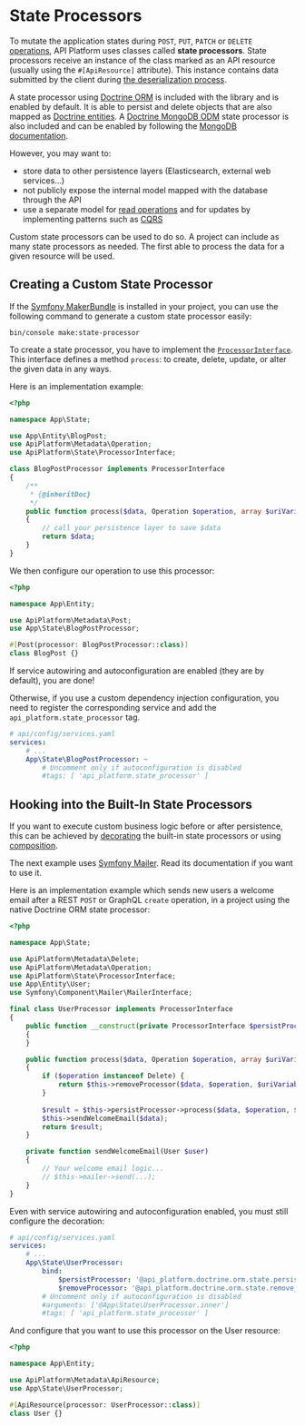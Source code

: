 # State Processors

To mutate the application states during `POST`, `PUT`, `PATCH` or `DELETE` [operations](operations.md), API Platform uses
classes called **state processors**. State processors receive an instance of the class marked as an API resource (usually using
the `#[ApiResource]` attribute). This instance contains data submitted by the client during [the deserialization
process](serialization.md).

A state processor using [Doctrine ORM](https://www.doctrine-project.org/projects/orm.html) is included with the library and
is enabled by default. It is able to persist and delete objects that are also mapped as [Doctrine entities](https://www.doctrine-project.org/projects/doctrine-orm/en/current/reference/basic-mapping.html).
A [Doctrine MongoDB ODM](https://www.doctrine-project.org/projects/mongodb-odm.html) state processor is also included and can be enabled by following the [MongoDB documentation](mongodb.md).

However, you may want to:

* store data to other persistence layers (Elasticsearch, external web services...)
* not publicly expose the internal model mapped with the database through the API
* use a separate model for [read operations](state-providers.md) and for updates by implementing patterns such as [CQRS](https://martinfowler.com/bliki/CQRS.html)

Custom state processors can be used to do so. A project can include as many state processors as needed. The first able to
process the data for a given resource will be used.

## Creating a Custom State Processor

If the [Symfony MakerBundle](https://symfony.com/doc/current/bundles/SymfonyMakerBundle) is installed in your project, you can use the following command to generate a custom state processor easily:

```console
bin/console make:state-processor
```

To create a state processor, you have to implement the [`ProcessorInterface`](https://github.com/api-platform/core/blob/main/src/State/ProcessorInterface.php).
This interface defines a method `process`: to create, delete, update, or alter the given data in any ways.

Here is an implementation example:

```php
<?php

namespace App\State;

use App\Entity\BlogPost;
use ApiPlatform\Metadata\Operation;
use ApiPlatform\State\ProcessorInterface;

class BlogPostProcessor implements ProcessorInterface
{
    /**
     * {@inheritDoc}
     */
    public function process($data, Operation $operation, array $uriVariables = [], array $context = [])
    {
        // call your persistence layer to save $data
        return $data;
    }
}
```

We then configure our operation to use this processor:

```php
<?php

namespace App\Entity;

use ApiPlatform\Metadata\Post;
use App\State\BlogPostProcessor;

#[Post(processor: BlogPostProcessor::class)]
class BlogPost {}
```

If service autowiring and autoconfiguration are enabled (they are by default), you are done!

Otherwise, if you use a custom dependency injection configuration, you need to register the corresponding service and add the
`api_platform.state_processor` tag.

```yaml
# api/config/services.yaml
services:
    # ...
    App\State\BlogPostProcessor: ~
        # Uncomment only if autoconfiguration is disabled
        #tags: [ 'api_platform.state_processor' ]
```

## Hooking into the Built-In State Processors

If you want to execute custom business logic before or after persistence, this can be achieved by [decorating](https://symfony.com/doc/current/service_container/service_decoration.html) the built-in state processors or using [composition](https://en.wikipedia.org/wiki/Object_composition).

The next example uses [Symfony Mailer](https://symfony.com/doc/current/mailer.html). Read its documentation if you want to use it.

Here is an implementation example which sends new users a welcome email after a REST `POST` or GraphQL `create` operation, in a project using the native Doctrine ORM state processor:

```php
<?php

namespace App\State;

use ApiPlatform\Metadata\Delete;
use ApiPlatform\Metadata\Operation;
use ApiPlatform\State\ProcessorInterface;
use App\Entity\User;
use Symfony\Component\Mailer\MailerInterface;

final class UserProcessor implements ProcessorInterface
{
    public function __construct(private ProcessorInterface $persistProcessor, private ProcessorInterface $removeProcessor, MailerInterface $mailer)
    {
    }

    public function process($data, Operation $operation, array $uriVariables = [], array $context = [])
    {
        if ($operation instanceof Delete) {
            return $this->removeProcessor($data, $operation, $uriVariables, $context);
        }
    
        $result = $this->persistProcessor->process($data, $operation, $uriVariables, $context);
        $this->sendWelcomeEmail($data);
        return $result;
    }

    private function sendWelcomeEmail(User $user)
    {
        // Your welcome email logic...
        // $this->mailer->send(...);
    }
}
```

Even with service autowiring and autoconfiguration enabled, you must still configure the decoration:

```yaml
# api/config/services.yaml
services:
    # ...
    App\State\UserProcessor:
        bind:
            $persistProcessor: '@api_platform.doctrine.orm.state.persist_processor'
            $removeProcessor: '@api_platform.doctrine.orm.state.remove_processor'
        # Uncomment only if autoconfiguration is disabled
        #arguments: ['@App\State\UserProcessor.inner']
        #tags: [ 'api_platform.state_processor' ]
```

And configure that you want to use this processor on the User resource:

```php
<?php

namespace App\Entity;

use ApiPlatform\Metadata\ApiResource;
use App\State\UserProcessor;

#[ApiResource(processor: UserProcessor::class)]
class User {}
```
